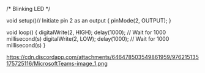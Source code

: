 /*
Blinking LED
*/

void setup()// Initiate pin 2 as an output
{
pinMode(2, OUTPUT);
}

void loop()
{
digitalWrite(2, HIGH);
delay(1000); // Wait for 1000 millisecond(s)
digitalWrite(2, LOW);
delay(1000); // Wait for 1000 millisecond(s)
}

https://cdn.discordapp.com/attachments/646478503549861959/976215135175725116/MicrosoftTeams-image_1.png
